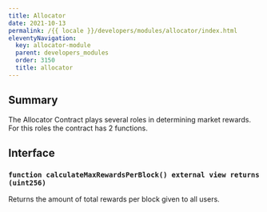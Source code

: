 ```yaml
---
title: Allocator
date: 2021-10-13
permalink: /{{ locale }}/developers/modules/allocator/index.html
eleventyNavigation:
  key: allocator-module
  parent: developers_modules
  order: 3150
  title: allocator
---
```


## Summary

The Allocator Contract plays several roles in determining market rewards.
For this roles the contract has 2 functions.

## Interface

### `function calculateMaxRewardsPerBlock() external view returns (uint256)`

Returns the amount of total rewards per block given to all users.



